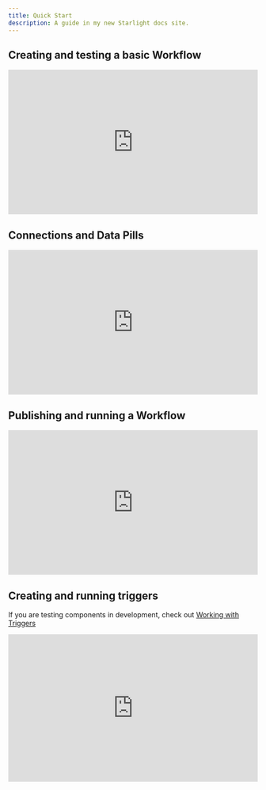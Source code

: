 ```yaml
---
title: Quick Start
description: A guide in my new Starlight docs site.
---
```


## Creating and testing a basic Workflow
<div style="position:relative;height:0;width:100%;overflow:hidden;z-index:99999;box-sizing:border-box;padding-bottom:calc(51.63511188% + 32px)">
<iframe src="https://www.guidejar.com/embed/1f1f668c-76d4-431d-ac80-5bd419a6bddc?type=1&controls=on" width="100%" height="100%" style="height:100%;position:absolute;inset:0" allowfullscreen frameborder="0"></iframe>
</div>

## Connections and Data Pills
<div style="position:relative;height:0;width:100%;overflow:hidden;z-index:99999;box-sizing:border-box;padding-bottom:calc(51.63511188% + 32px)">
<iframe src="https://www.guidejar.com/embed/84762348-cc86-465c-830a-30c6fe5f39b6?type=1&controls=on" width="100%" height="100%" style="height:100%;position:absolute;inset:0" allowfullscreen frameborder="0"></iframe>
</div>

## Publishing and running a Workflow
<div style="position:relative;height:0;width:100%;overflow:hidden;z-index:99999;box-sizing:border-box;padding-bottom:calc(51.63511188% + 32px)">
<iframe src="https://www.guidejar.com/embed/f676a0c1-52aa-444a-b0e6-6919be8269be?type=1&controls=on" width="100%" height="100%" style="height:100%;position:absolute;inset:0" allowfullscreen frameborder="0"></iframe>
</div>

## Creating and running triggers
If you are testing components in development, check out [Working with Triggers](../../developer_guide/testing_triggers/triggers)

<div style="position:relative;height:0;width:100%;overflow:hidden;z-index:99999;box-sizing:border-box;padding-bottom:calc(52.75862069% + 32px)">
<iframe src="https://www.guidejar.com/embed/4c1580fa-5c01-47b0-9c8b-30f1239dd372?type=1&controls=on" width="100%" height="100%" style="height:100%;position:absolute;inset:0" allowfullscreen frameborder="0"></iframe>
</div>
